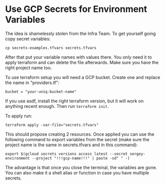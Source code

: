 # Use GCP Secrets for Environment Variables

The idea is shamelessly stolen from the Infra Team. To get yourself going copy
secret variables:

```shell
cp secrets-examples.tfvars secrets.tfvars
```

After that put your variable names with values there. You only need it to apply
terraform and can delete the file afterwards. Make sure you have the right
project name too.

To use terraform setup you will need a GCP bucket. Create one and replace the
name in "providers.tf":

```tfenv
bucket = "your-uniq-bucket-name"
```

If you use asdf, install the right terraform version, but it will work
on anything recent enough. Then run `terraform init`.

To apply run:

```shell
terraform apply -var-file="secrets.tfvars"
```

This should propose creating 2 resources. Once applied you can use the following
command to export variables from the secret (make sure the project name
is the same in secrets.tfvars and in this command):

```shell
export $(gcloud secrets versions access latest --secret sergey-environment --project "!!!gcp-name!!!" | paste -sd" " -)
```

The advantage is that once you close the terminal, the variables are gone. You
can also make it a shell alias or function in case you have multiple secrets.

